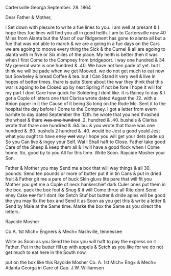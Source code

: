Cartersville Georga September. 28. 1864

Dear Father & Mother,

I Set down with plesure to write a fue lines to you. I am well at presant & I hope thes fue lines will find you all in good helth. I am to Cartersville now 40 Miles from Alanta but the Most of our Ridgement has gone to alanta  all but a fue that was not able to march & we are a going in a fue days on the Cars  we are agoing to moove every thing the Sick & the Curnel & all are agoing to alanta with in five or Six miles of the place. My helth is better then it was when I first Come to the Compney from bridgeport. I way one hundred & 34. My general wate is one hundred & .40. We have not ben pade of yet. but I think we will be pade when we get Mooved. we do not get much to eat now but Sowbeley & bread Coffee & tea. but I Can Stand it very well & live in hopes of better times. thare is quite Stere about the war they think that this war is agoing to be Closed up by next Spring if not be fore I hope it will for my part I dont Care how quick for Soldering I dont like. it is Rainey to day & I got a Cople of letters one that Clarisa wrote dated Augast the .12. with a Abion paper in it the Cause of it being So long on the Rode Mc. Sent it to the hospital the day before I Come to the Compney. I got a letter from evern barhite to day dated September the .12th. he wrote that you hed thrashed the wheat & thare ~~was one hundred~~ .2. hundred & .40. bushels & Clarisa wrote that thare one hundred & .64. bu. & you wrote that thare was one hundred & .60. bushels 2 hundred & .40. would be Jest a good yeald Jest what you ought to have eney ~~wat~~ way I hope you will get your dets pade up So you Can live & ingoy your Self. Wal I Shall haft to Close. Father take good Care of the Sheep & keep them all & I will have a good flock when I Come home. So, good by to you All for this time. Write Soon. Raycide Mosher your Son.

Father & Mother you may Send me a box that will way things & all 30. pounds. Send ten pounds or more of butter put it in tin Cans & put in dried fruit & Father git me a pare of buck Skin gluvs lite pare that will fit you Mother you get me a Cople of neck hankerchief dark Culer ones put them in the box. pack the box fool & Snug & it will Come thrue all Rite dont Send eney Cake ~~nor~~ for I dont like Setch Stuf but butter & dride aples will be good  ~~the~~ you may fix the box and Send it as Soon as you get this & write a letter & Send by Male at the Same time. Marke the box the Same as you direct the letters. 

Raycide Mosher 

Co.A. 1st Mich= Engners & Mech= Nashville, tennessee  

Write as Soon as you Send the box  you will haft to pay the express on it Father. Put in the butter fill up with appels & Setch as you like for we do not get much to eat here in the South now. 

put on the box like this Raycide Mosher Co. A. 1st Mich= Eng= & Mech= Atlanta Georga in Care of Cap. J.W. Williamson